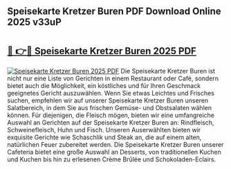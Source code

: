 ## Speisekarte Kretzer Buren PDF Download Online 2025 v33uP

# <h2><a href="http://gcd14ye.nevu.top/?p=Speisekarte+Kretzer+Buren">🔗 👉🔴 Speisekarte Kretzer Buren 2025 PDF</a></h2>

[![Speisekarte Kretzer Buren 2025 PDF](https://i.imgur.com/dBaPXMq.png)](http://gcd14ye.nevu.top/?p=Speisekarte+Kretzer+Buren)
Die Speisekarte Kretzer Buren ist nicht nur eine Liste von Gerichten in einem Restaurant oder Café, sondern bietet auch die Möglichkeit, ein köstliches und für Ihren Geschmack geeignetes Gericht auszuwählen. Wenn Sie etwas Leichtes und Frisches suchen, empfehlen wir auf unserer Speisekarte Kretzer Buren unseren Salatbereich, in dem Sie aus frischen Gemüse- und Obstsalaten wählen können. Für diejenigen, die Fleisch mögen, bieten wir eine umfangreiche Auswahl an Gerichten auf der Speisekarte Kretzer Buren an: Rindfleisch, Schweinefleisch, Huhn und Fisch. Unseren Auserwählten bieten wir exquisite Gerichte wie Schaschlik und Steak an, die auf einem alten, natürlichen Feuer zubereitet werden. Die Speisekarte Kretzer Buren unserer Cafeteria bietet eine große Auswahl an Desserts, von traditionellen Kuchen und Kuchen bis hin zu erlesenen Crème Brûlée und Schokoladen-Eclairs.

